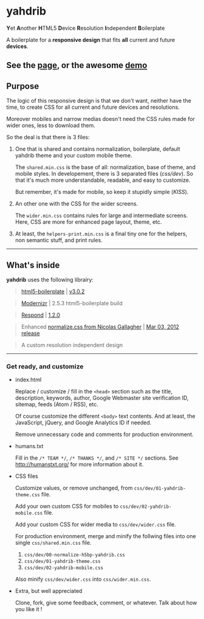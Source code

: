 # yahdrib

**Y**et **A**nother **H**TML5 **D**evice **R**esolution **I**ndependent **B**oilerplate

A boilerplate for a **responsive design** that fits **all** current and future **devices**.

## See the [page](http://sylvaindethier.github.io/yahdrib/), or the awesome [demo](http://sylvaindethier.github.io/yahdrib/demo/)


## Purpose

The logic of this responsive design is that we don't want, neither have the time,
to create CSS for all current and future devices and resolutions.

Moreover mobiles and narrow medias doesn't need the CSS rules made for wider ones,
less to download them.


So the deal is that there is 3 files:

1. One that is shared and contains normalization, boilerplate, default yahdrib
theme and your custom mobile theme.

    The `shared.min.css` is the base of all: normalization, base of theme,
and mobile styles. In developement, there is 3 separated files (_css/dev_).
So that it's much more understandable, readable, and easy to customize.

    But remember, it's made for mobile, so keep it stupidly simple (*KISS*).

2. An other one with the CSS for the wider screens.
    
    The `wider.min.css` contains rules for large and intermediate screens.
Here, CSS are more for enhanced page layout, theme, etc.

3. At least, the `helpers-print.min.css` is a final tiny one for the helpers,
non semantic stuff, and print rules.

---

## What's inside

**yahdrib** uses the following librairy:

> [html5-boilerplate](https://github.com/h5bp/html5-boilerplate) | [v3.0.2](https://github.com/h5bp/html5-boilerplate/zipball/v3.0.1)

> [Modernizr](http://www.modernizr.com) | 2.5.3 html5-boilerplate build

> [Respond](https://github.com/scottjehl/Respond) | [1.2.0](https://github.com/scottjehl/Respond/blob/b21c5785e8442cca651f532ce72e6e515817ad3d/respond.min.js)

> Enhanced [normalize.css from Nicolas Gallagher](https://github.com/necolas/normalize.css) | [Mar 03, 2012 release](https://github.com/necolas/normalize.css/blob/03575299fc8cba752a51fece7c35343085d6ed09/normalize.css)

> A custom resolution independent design

---

### Get ready, and customize

* index.html

    Replace / customize / fill in the `<head>` section such as the title,
description, keywords, author, Google Webmaster site verification ID, sitemap,
feeds (Atom / RSS), etc.
    
    Of course customize the different `<body>` text contents. And at least,
the JavaScript, jQuery, and Google Analytics ID if needed.
    
    Remove unnecessary code and comments for production environment.

* humans.txt

    Fill in the `/* TEAM */`, `/* THANKS */`,  and `/* SITE */` sections.
    See http://humanstxt.org/ for more information about it.

* CSS files

    Customize values, or remove unchanged, from `css/dev/01-yahdrib-theme.css` file.
    
    Add your own custom CSS for mobiles to `css/dev/02-yahdrib-mobile.css` file.
    
    Add your custom CSS for wider media to `css/dev/wider.css` file.
    
    For production environment, merge and minify the follwing files into one single `css/shared.min.css` file.

  1. `css/dev/00-normalize-h5bp-yahdrib.css`
  2. `css/dev/01-yahdrib-theme.css`
  3. `css/dev/02-yahdrib-mobile.css`

    
    Also minify `css/dev/wider.css` into `css/wider.min.css`.

* Extra, but well appreciated

    Clone, fork, give some feedback, comment, or whatever. Talk about how you like it !

